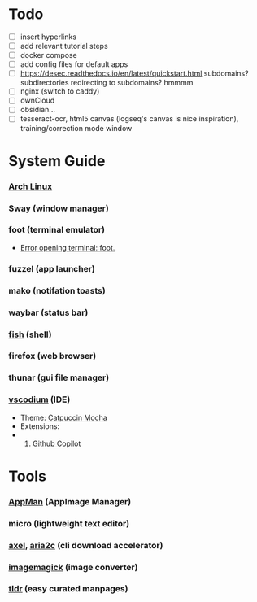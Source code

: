 # Todo
- [ ] insert hyperlinks
- [ ] add relevant tutorial steps
- [ ] docker compose
- [ ] add config files for default apps
- [ ] https://desec.readthedocs.io/en/latest/quickstart.html subdomains? subdirectories redirecting to subdomains? hmmmm
- [ ] nginx (switch to caddy)
- [ ] ownCloud 
- [ ] obsidian... 
- [ ] tesseract-ocr, html5 canvas (logseq's canvas is nice inspiration), training/correction mode window
# System Guide
### [Arch Linux](https://wiki.archlinux.org/title/Installation_guide)
### Sway (window manager)
### foot (terminal emulator)
- [Error opening terminal: foot.](https://codeberg.org/dnkl/foot/issues/718#issuecomment-264334)
### fuzzel (app launcher)
### mako (notifation toasts)
### waybar (status bar)
### [fish](https://fishshell.com/docs/current/index.html) (shell)
### firefox (web browser)
### thunar (gui file manager)
### [vscodium](https://github.com/VSCodium/vscodium?tab=readme-ov-file#install-on-arch-linux) (IDE)
- Theme: [Catpuccin Mocha](https://github.com/catppuccin/vscode)
- Extensions:
- 1. [Github Copilot](https://github.com/VSCodium/vscodium/discussions/1487)
 
# Tools
### [AppMan](https://github.com/ivan-hc/AM) (AppImage Manager)
### micro (lightweight text editor)
### [axel](https://github.com/axel-download-accelerator/axel), [aria2c](https://github.com/aria2/aria2) (cli download accelerator)
### [imagemagick](https://imagemagick.org/script/command-line-tools.php) (image converter)
### [tldr](https://github.com/tldr-pages/tlrc) (easy curated manpages)
